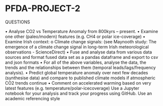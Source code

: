 # PFDA-PROJECT-2

QUESTIONS


• Analyse CO2 vs Temperature Anomaly from 800kyrs – present.
• Examine one other (paleo/modern) features (e.g. CH4 or polar ice-coverage)
• Examine Irish context:
o Climate change signals: (see Maynooth study: The emergence of a climate change
signal in long-term Irish meteorological observations - ScienceDirect)
• Fuse and analyse data from various data sources and format fused data set as a pandas
dataframe and export to csv and json formats
• For all of the above variables, analyse the data, the trends and the relationships between
them (temporal leads/lags/frequency analysis).
• Predict global temperature anomaly over next few decades (synthesise data) and compare to
published climate models if atmospheric CO2 trends continue
• Comment on accelerated warming based on very latest features (e.g. temperature/polar-icecoverage)
Use a Jupyter notebook for your analysis and track your progress using GitHub.
Use an academic referencing style

